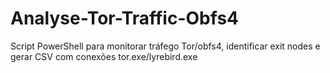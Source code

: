 # Analyse-Tor-Traffic-Obfs4
Script PowerShell para monitorar tráfego Tor/obfs4, identificar exit nodes e gerar CSV com conexões tor.exe/lyrebird.exe
